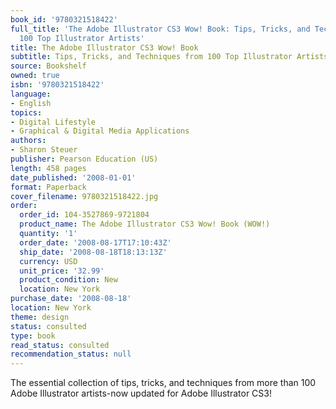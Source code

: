 ```yaml
---
book_id: '9780321518422'
full_title: 'The Adobe Illustrator CS3 Wow! Book: Tips, Tricks, and Techniques from
  100 Top Illustrator Artists'
title: The Adobe Illustrator CS3 Wow! Book
subtitle: Tips, Tricks, and Techniques from 100 Top Illustrator Artists
source: Bookshelf
owned: true
isbn: '9780321518422'
language:
- English
topics:
- Digital Lifestyle
- Graphical & Digital Media Applications
authors:
- Sharon Steuer
publisher: Pearson Education (US)
length: 458 pages
date_published: '2008-01-01'
format: Paperback
cover_filename: 9780321518422.jpg
order:
  order_id: 104-3527869-9721804
  product_name: The Adobe Illustrator CS3 Wow! Book (WOW!)
  quantity: '1'
  order_date: '2008-08-17T17:10:43Z'
  ship_date: '2008-08-18T18:13:13Z'
  currency: USD
  unit_price: '32.99'
  product_condition: New
  location: New York
purchase_date: '2008-08-18'
location: New York
theme: design
status: consulted
type: book
read_status: consulted
recommendation_status: null
---
```

The essential collection of tips, tricks, and techniques from more than 100 Adobe Illustrator artists-now updated for Adobe Illustrator CS3!
